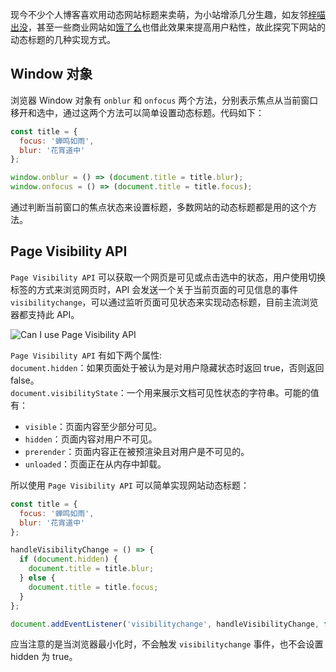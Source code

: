 现今不少个人博客喜欢用动态网站标题来卖萌，为小站增添几分生趣，如友邻[梓喵出没](https://www.azimiao.com/)，甚至一些商业网站如[饿了么](https://www.ele.me/home/)也借此效果来提高用户粘性，故此探究下网站的动态标题的几种实现方式。<!-- more -->

## Window 对象

浏览器 Window 对象有 `onblur` 和 `onfocus` 两个方法，分别表示焦点从当前窗口移开和选中，通过这两个方法可以简单设置动态标题。代码如下：

```javascript
const title = {
  focus: '蝉鸣如雨',
  blur: '花宵道中'
};

window.onblur = () => (document.title = title.blur);
window.onfocus = () => (document.title = title.focus);
```

通过判断当前窗口的焦点状态来设置标题，多数网站的动态标题都是用的这个方法。

## Page Visibility API

`Page Visibility API` 可以获取一个网页是可见或点击选中的状态，用户使用切换标签的方式来浏览网页时，API 会发送一个关于当前页面的可见信息的事件 `visibilitychange`，可以通过监听页面可见状态来实现动态标题，目前主流浏览器都支持此 API。

![Can I use Page Visibility API](https://dn-coding-net-production-pp.qbox.me/84d3dfb6-575f-4fd1-a93e-90b646f60e80.png#full)

`Page Visibility API` 有如下两个属性:  
`document.hidden`：如果页面处于被认为是对用户隐藏状态时返回 true，否则返回 false。  
`document.visibilityState`：一个用来展示文档可见性状态的字符串。可能的值有：

- `visible`：页面内容至少部分可见。
- `hidden`：页面内容对用户不可见。
- `prerender`：页面内容正在被预渲染且对用户是不可见的。
- `unloaded`：页面正在从内存中卸载。

所以使用 `Page Visibility API` 可以简单实现网站动态标题：

```javascript
const title = {
  focus: '蝉鸣如雨',
  blur: '花宵道中'
};

handleVisibilityChange = () => {
  if (document.hidden) {
    document.title = title.blur;
  } else {
    document.title = title.focus;
  }
};

document.addEventListener('visibilitychange', handleVisibilityChange, false);
```

应当注意的是当浏览器最小化时，不会触发 `visibilitychange` 事件，也不会设置 hidden 为 true。
